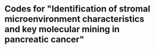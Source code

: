 # Codes for "Identification of stromal microenvironment characteristics and key molecular mining in pancreatic cancer"
